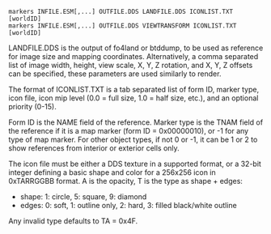     markers INFILE.ESM[,...] OUTFILE.DDS LANDFILE.DDS ICONLIST.TXT [worldID]
    markers INFILE.ESM[,...] OUTFILE.DDS VIEWTRANSFORM ICONLIST.TXT [worldID]

LANDFILE.DDS is the output of fo4land or btddump, to be used as reference for image size and mapping coordinates. Alternatively, a comma separated list of image width, height, view scale, X, Y, Z rotation, and X, Y, Z offsets can be specified, these parameters are used similarly to render.

The format of ICONLIST.TXT is a tab separated list of form ID, marker type, icon file, icon mip level (0.0 = full size, 1.0 = half size, etc.), and an optional priority (0-15).

Form ID is the NAME field of the reference. Marker type is the TNAM field of the reference if it is a map marker (form ID = 0x00000010), or -1 for any type of map marker. For other object types, if not 0 or -1, it can be 1 or 2 to show references from interior or exterior cells only.

The icon file must be either a DDS texture in a supported format, or a 32-bit integer defining a basic shape and color for a 256x256 icon in 0xTARRGGBB format. A is the opacity, T is the type as shape + edges:

* shape: 1: circle, 5: square, 9: diamond
* edges: 0: soft, 1: outline only, 2: hard, 3: filled black/white outline

Any invalid type defaults to TA = 0x4F.


